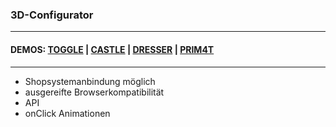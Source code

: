 
### 3D-Configurator

---

#### DEMOS: [TOGGLE](https://prim4t.github.io/Awesome-3D-Configurator/CONF-TOGGLE/index.html) | [CASTLE](https://prim4t.github.io/Awesome-3D-Configurator/CONF-CASTLE/index.html) | [DRESSER](https://prim4t.github.io/Awesome-3D-Configurator/CONF-DRESSER/index.html) | [PRIM4T](https://prim4t.github.io/Awesome-3D-Configurator/CONF-PRIM4T/index.html) 

---
- Shopsystemanbindung möglich 
- ausgereifte Browserkompatibilität
- API
- onClick Animationen
